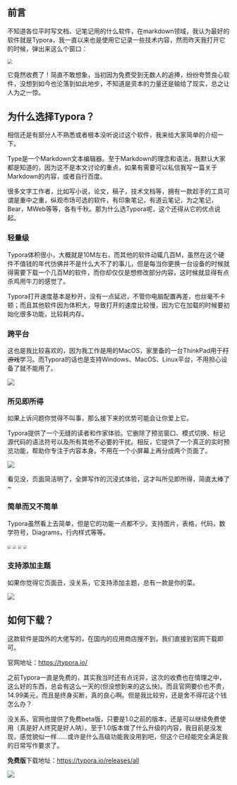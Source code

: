 ## 前言

不知道各位平时写文档、记笔记用的什么软件，在markdown领域，我认为最好的软件就是Typora，我一直以来也是使用它记录一些技术内容，然而昨天我打开它的时候，弹出来这么个窗口：

<img src="typora.assets/typora.jpg" style="zoom:67%;" onerror="this.src='/md/工具类/typora.assets/typora.jpg'"/>

它竟然收费了！简直不敢想象，当初因为免费受到无数人的追捧，纷纷夸赞良心软件，没想到如今也沦落到如此地步，不知道是资本的力量还是输给了现实，总之让人为之一惊。

## 为什么选择Typora？

相信还是有部分人不熟悉或者根本没听说过这个软件，我来给大家简单的介绍一下。

Type是一个Markdown文本编辑器。至于Markdown的理念和语法，我默认大家都是知道的，因为这不是本文讨论的重点，如果有需要可以私信我写一篇关于Markdown的内容，或者自行百度。



很多文字工作者，比如写小说，论文，稿子，技术文档等，拥有一款趁手的工具可谓是重中之重，纵观市场可选的软件，有印象笔记，有道云笔记，为之笔记，Bear，MWeb等等，各有千秋。那为什么选Typora呢，这个还得从它的优点说起。

### 轻量级

Typora体积很小，大概就是10M左右，而其他的软件动辄几百M，虽然在这个硬件不值钱的年代彷佛并不是什么大不了的事儿，但是每当你更换一台设备的时候就得需要下载一个几百M的软件，而你却仅仅是想修改部分内容，这时候就显得有点杀鸡用牛刀的感觉了。

Typora打开速度基本是秒开，没有一点延迟，不管你电脑配置再差，也丝毫不卡顿；而且其他软件因为体积大，导致打开的速度比较慢，因为它在加载的时候要初始化很多功能，比较耗内存。

### 跨平台

这也是我比较喜欢的，因为我工作是用的MacOS，家里备的一台ThinkPad用于~~打游戏~~学习。而Typora的话也是支持Windows、MacOS、Linux平台，不用担心设备了就不能用了。

![](typora.assets/image-20211202142231882.png)

### 所见即所得

如果上诉问题你觉得不叫事，那么接下来的优势可能会让你爱上它。

Typora提供了一个无缝的读者和作家体验。它删除了预览窗口、模式切换、标记源代码的语法符号以及所有其他不必要的干扰。相反，它提供了一个真正的实时预览功能，帮助你专注于内容本身。不用在一个小屏幕上再分成两个页面了。

![](typora.assets/typora.gif)

看见没，页面简洁明了，全屏写作的沉浸式体验，这才叫所见即所得，简直太棒了~

### 简单而又不简单

Typora虽然看上去简单，但是它的功能一点都不少。支持图片，表格，代码，数学符号，Diagrams，行内样式等等。

<img src="typora.assets/math.png" style="zoom: 50%;" onerror="this.src='/md/工具类/typora.assets/math.png'"/>

<img src="typora.assets/inline.png" style="zoom: 50%;" onerror="this.src='/md/工具类/typora.assets/inline.png'"/>

<img src="typora.assets/diagram.png" style="zoom: 50%;" onerror="this.src='/md/工具类/typora.assets/diagram.png'"/>

<img src="typora.assets/fences.png" style="zoom:50%;" onerror="this.src='/md/工具类/typora.assets/fences.png'"/>


### 支持添加主题

如果你觉得它页面丑，没关系，它支持添加主题，总有一款是你的菜。

![](typora.assets/image-20211202145551643.png)

## 如何下载？

这款软件是国外的大佬写的，在国内的应用商店搜不到，我们直接到官网下载即可。

官网地址：https://typora.io/

之前Typora一直是免费的，其实我当时还有点诧异，这次的收费也在情理之中，这么好的东西，总会有这么一天的(但没想到来的这么快)。而且官网要价也不贵，14.99美元，而且是终身买断，真的良心啊。但是我比较穷，还是舍不得花这个钱怎么办？

没关系，官网也提供了免费beta版，只要是1.0之前的版本，还是可以继续免费使用（真是好人终究是好人呐）。至于1.0版本做了什么升级的内容，我目前是没发现，感觉貌似一样……或许是什么高级功能我没用到吧，但这个已经能完全满足我的日常写作要求了。

**免费版**下载地址：https://typora.io/releases/all

![](typora.assets/image-20211202151841448.png)